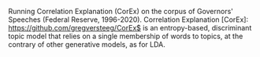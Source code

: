 Running Correlation Explanation (CorEx) on the corpus of Governors' Speeches (Federal Reserve, 1996-2020).
Correlation Explanation [CorEx]: https://github.com/gregversteeg/CorEx$ is an entropy-based, discriminant topic model that relies on a single membership of words to topics, at the contrary of other generative models, as for LDA.

